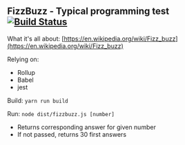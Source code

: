 FizzBuzz - Typical programming test [![Build Status](https://travis-ci.org/Cifixie/fizzbuzz.svg)](https://travis-ci.org/Cifixie/fizzbuzz)
-----------------------------------

What it's all about:
[https://en.wikipedia.org/wiki/Fizz_buzz](https://en.wikipedia.org/wiki/Fizz_buzz)

Relying on:
* Rollup
* Babel
* jest

Build:
`yarn run build`

Run:
`node dist/fizzbuzz.js [number]`
- Returns corresponding answer for given number
- If not passed, returns 30 first answers
